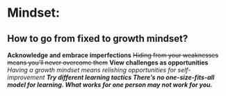 # Mindset:
## How to go from fixed to growth mindset?
__Acknowledge and embrace imperfections__
~~Hiding from your weaknesses means you’ll never overcome them~~
**View challenges as opportunities**
*Having a growth mindset means relishing opportunities for self-improvement*
***Try different learning tactics There’s no one-size-fits-all model for learning. What works for one person may not work for you.***